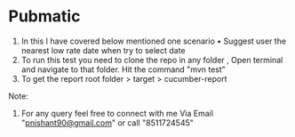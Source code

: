 # Pubmatic

1. In this I have covered below mentioned one scenario 
    • Suggest user the nearest low rate date when try to select date 
2. To run this test you need to clone the repo in any folder , Open terminal and navigate to that folder. Hit the command "mvn test"
3. To get the report root folder > target > cucumber-report 

Note: 

1. For any query feel free to connect with me Via Email "pnishant90@gmail.com" or call "8511724545"

